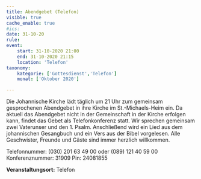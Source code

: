 ```yaml
---
title: Abendgebet (Telefon)
visible: true
cache_enable: true
#ics: 
date: 31-10-20
rule: 
event:
	start: 31-10-2020 21:00
	end: 31-10-2020 21:15
	location: 'Telefon'
taxonomy:
	kategorie: ['Gottesdienst','Telefon']
	monat: ['Oktober 2020']

---
```

Die Johannische Kirche lädt täglich um 21 Uhr zum gemeinsam gesprochenen Abendgebet in ihre Kirche im St.-Michaels-Heim ein. Da aktuell das Abendgebet nicht in der Gemeinschaft in der Kirche erfolgen kann, findet das Gebet als Telefonkonferenz statt. Wir sprechen gemeinsam zwei Vaterunser und den 1. Psalm. Anschließend wird ein Lied aus dem johannischen Gesangbuch und ein Vers aus der Bibel vorgelesen. Alle Geschwister, Freunde und Gäste sind immer herzlich willkommen.

Telefonnummer: (030) 201 63 49 00 oder (089) 121 40 59 00
Konferenznummer: 31909
Pin: 24081855



**Veranstaltungsort:** Telefon

